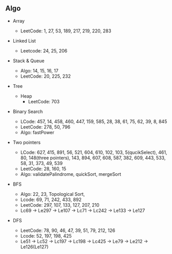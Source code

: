## Algo

- Array

  - LeetCode: 1, 27, 53, 189, 217, 219, 220, 283

- Linked List

  - Leetcode: 24, 25, 206

- Stack & Queue

  - Algo: 14, 15, 16, 17
  - LeetCode: 20, 225, 232

- Tree
  - Heap
    - LeetCode: 703

* Binary Search

  - LCode: 457, 14, 458, 460, 447, 159, 585, 28, 38, 61, 75, 62, 39, 8, 845
  - LeetCode: 278, 50, 796
  - Algo: fastPower

* Two pointers

  - LCode: 627, 415, 891, 56, 521, 604, 610, 102, 103, 5(qucikSelect), 461, 80, 148(three pointers), 143, 894, 607, 608, 587, 382, 609, 443, 533, 58, 31, 373, 49, 539
  - LeetCode: 28, 160, 15
  - Algo: validatePalindrome, quickSort, mergeSort

* BFS

  - Algo: 22, 23, Topological Sort,
  - Lcode: 69, 71, 242, 433, 892
  - LeetCode: 297, 107, 133, 127, 207, 210
  - Lc69 -> Le297 -> Le107 -> Lc71 -> Lc242 -> Le133 -> Le127

* DFS
  - LeetCode: 78, 90, 46, 47, 39, 51, 79, 212, 126
  - Lcode: 52, 197, 198, 425
  - Le51 -> Lc52 -> Lc197 -> Lc198 -> Lc425 -> Le79 -> Le212 -> Le126(Le127)
